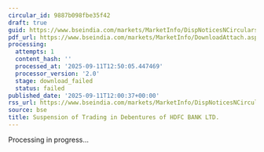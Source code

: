 ```yaml
---
circular_id: 9887b098fbe35f42
draft: true
guid: https://www.bseindia.com/markets/MarketInfo/DispNoticesNCirculars.aspx?Noticeid={752A33BE-EB45-49C7-926E-79BAA32A38F6}&noticeno=20250911-45&dt=09/11/2025&icount=45&totcount=72&flag=0
pdf_url: https://www.bseindia.com/markets/MarketInfo/DownloadAttach.aspx?id=20250911-45&attachedId=
processing:
  attempts: 1
  content_hash: ''
  processed_at: '2025-09-11T12:50:05.447469'
  processor_version: '2.0'
  stage: download_failed
  status: failed
published_date: '2025-09-11T12:00:37+00:00'
rss_url: https://www.bseindia.com/markets/MarketInfo/DispNoticesNCirculars.aspx?Noticeid={752A33BE-EB45-49C7-926E-79BAA32A38F6}&noticeno=20250911-45&dt=09/11/2025&icount=45&totcount=72&flag=0
source: bse
title: Suspension of Trading in Debentures of HDFC BANK LTD.
---
```


Processing in progress...